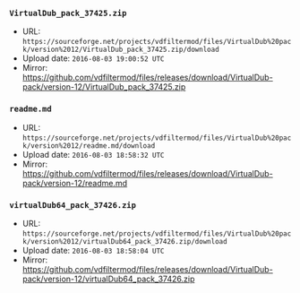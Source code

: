 ### `VirtualDub_pack_37425.zip`

- URL: `https://sourceforge.net/projects/vdfiltermod/files/VirtualDub%20pack/version%2012/VirtualDub_pack_37425.zip/download`
- Upload date: `2016-08-03 19:00:52 UTC`
- Mirror: https://github.com/vdfiltermod/files/releases/download/VirtualDub-pack/version-12/VirtualDub_pack_37425.zip


### `readme.md`

- URL: `https://sourceforge.net/projects/vdfiltermod/files/VirtualDub%20pack/version%2012/readme.md/download`
- Upload date: `2016-08-03 18:58:32 UTC`
- Mirror: https://github.com/vdfiltermod/files/releases/download/VirtualDub-pack/version-12/readme.md


### `virtualDub64_pack_37426.zip`

- URL: `https://sourceforge.net/projects/vdfiltermod/files/VirtualDub%20pack/version%2012/virtualDub64_pack_37426.zip/download`
- Upload date: `2016-08-03 18:58:04 UTC`
- Mirror: https://github.com/vdfiltermod/files/releases/download/VirtualDub-pack/version-12/virtualDub64_pack_37426.zip
